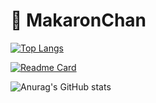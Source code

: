 # 💛 MakaronChan

[![Top Langs](https://github-readme-stats.vercel.app/api/top-langs/?username=MakaronChan&theme=dark&border_color=828282)](https://github.com/anuraghazra/github-readme-stats)

[![Readme Card](https://github-readme-stats.vercel.app/api/pin/?username=MakaronChan&repo=TempDeleter)](https://github.com/anuraghazra/github-readme-stats&title_color=fff&icon_color=f9f9f9&text_color=9f9f9f&bg_color=151515)

![Anurag's GitHub stats](https://github-readme-stats.vercel.app/api?username=MakaronChan&show_icons=true&theme=dracula&bg_color=30,e96443,904e95&title_color=fff&text_color=fff)
